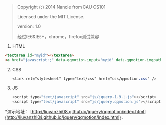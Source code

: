 >Copyright (c) 2014 Nancle from CAU CS101
>
>Licensed under the MIT License.
>
>version: 1.0
>
>经过IE6&IE6+，chrome，firefox测试兼容


1. HTML

  ```html
  <textarea id="myid"></textarea>
  <a href="javascript:;" data-qqmotion-input='myid' data-qqmotion-imgpath="img/">表情</a>
  ```
2. CSS

   ```css
   <link rel="stylesheet" type="text/css" href="css/qqmotion.css" />
   ```
3. JS

   ```js
   <script type="text/javascript" src="js/jquery-1.9.1.js"></script>
   <script type="text/javascript" src="js/jquery.qqmotion.js"></script>
   ```
*演示地址： [http://liuyanzhi08.github.io/jquery/qqmotion/index.html](http://liuyanzhi08.github.io/jquery/qqmotion/index.html) .